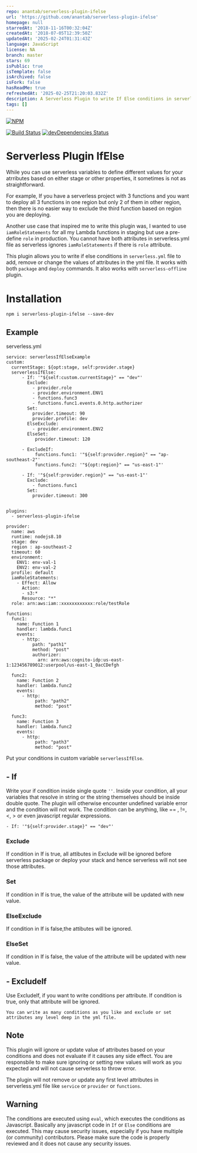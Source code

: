 ```yaml
---
repo: anantab/serverless-plugin-ifelse
url: 'https://github.com/anantab/serverless-plugin-ifelse'
homepage: null
starredAt: '2018-11-16T00:32:04Z'
createdAt: '2018-07-05T12:39:50Z'
updatedAt: '2025-02-24T01:31:43Z'
language: JavaScript
license: NA
branch: master
stars: 69
isPublic: true
isTemplate: false
isArchived: false
isFork: false
hasReadMe: true
refreshedAt: '2025-02-25T21:20:03.832Z'
description: A Serverless Plugin to write If Else conditions in serverless YAML file
tags: []
---
```


[![NPM](https://nodei.co/npm/serverless-plugin-ifelse.png)](https://nodei.co/npm/serverless-plugin-ifelse/)

[![Build Status](https://api.travis-ci.org/anantab/serverless-plugin-ifelse.png)](https://travis-ci.org/anantab/serverless-plugin-ifelse)
[![devDependencies Status](https://david-dm.org/anantab/serverless-plugin-ifelse/dev-status.svg)](https://david-dm.org/anantab/serverless-plugin-ifelse?type=dev)

# Serverless Plugin IfElse
While you can use serverless variables to define different values for your atrributes based on either stage or other properties, it sometimes is not as straightforward.

For example, If you have a serverless project with 3 functions and you want to deploy all 3 functions in one region but only 2 of them in other region, then there is no easier way to exclude the third function based on region you are deploying.

Another use case that inspired me to write this plugin was, I wanted to use ```iamRoleStatements``` for all my Lambda functions in staging but use a pre-define ```role``` in production. You cannot have both attributes in serverless.yml file as serverless ignores ```iamRoleStatements``` if there is ```role``` attribute.

This plugin allows you to write if else conditions in ```serverless.yml``` file to add, remove or change the values of attributes in the yml file. It works with both ```package``` and ```deploy``` commands. It also works with ```serverless-offline``` plugin.


# Installation
```npm i serverless-plugin-ifelse --save-dev```

## Example
serverless.yml
```
service: serverlessIfElseExample
custom:
  currentStage: ${opt:stage, self:provider.stage}
  serverlessIfElse:
      - If: '"${self:custom.currentStage}" == "dev"'
        Exclude:
          - provider.role
          - provider.environment.ENV1
          - functions.func3
          - functions.func1.events.0.http.authorizer
        Set:
          provider.timeout: 90
          provider.profile: dev
        ElseExclude:
          - provider.environment.ENV2
        ElseSet:
           provider.timeout: 120

      - ExcludeIf:
           functions.func1: '"${self:provider.region}" == "ap-southeast-2"'
           functions.func2: '"${opt:region}" == "us-east-1"'

      - If: '"${self:provider.region}" == "us-east-1"'
        Exclude:
          - functions.func1
        Set:
          provider.timeout: 300


plugins:
  - serverless-plugin-ifelse

provider:
  name: aws
  runtime: nodejs8.10
  stage: dev
  region : ap-southeast-2
  timeout: 60
  environment:
    ENV1: env-val-1
    ENV2: env-val-2
  profile: default
  iamRoleStatements:
    - Effect: Allow
      Action:
      - s3:*
      Resource: "*"
  role: arn:aws:iam::xxxxxxxxxxxx:role/testRole

functions:
  func1:
    name: Function 1
    handler: lambda.func1
    events:
      - http:
          path: "path1"
          method: "post"
          authorizer:
            arn: arn:aws:cognito-idp:us-east-1:123456789012:userpool/us-east-1_0acCDefgh

  func2:
    name: Function 2
    handler: lambda.func2
    events:
      - http:
           path: "path2"
           method: "post"

  func3:
    name: Function 3
    handler: lambda.func2
    events:
      - http:
           path: "path3"
           method: "post"
```

Put your conditions in custom variable ```serverlessIfElse```.

## - If
 Write your if condition inside single quote ```''```. Inside your condition, all your variables that resolve in string or the string themselves should be inside double quote. The plugin will otherwise encounter undefined variable error and the condition will not work. The condition can be anything, like == , !=, <, > or even javascript regular expressions.

```- If: '"${self:provider.stage}" == "dev"'```

### Exclude
If condition in If is true, all attibutes in Exclude will be ignored before serverless package or deploy your stack and hence serverless will not see those attributes.

### Set
If condition in If is true, the value of the attribute will be updated with new value.

### ElseExclude
If condition in If is false,the attibutes will be ignored.

### ElseSet
If condition in If is false, the value of the attribute will be updated with new value.

## - ExcludeIf
Use ExcludeIf, if you want to write conditions per attribute. If condition is true, only that attribute will be ignored.


```You can write as many conditions as you like and exclude or set attributes any level deep in the yml file.```

## Note
This plugin will ignore or update value of attributes based on your conditions and does not evaluate if it causes any side effect. You are responsbile to make sure ignoring or setting new values will work as you expected and will not cause serverless to throw error.

The plugin will not remove or update any first level attributes in serverless.yml file  like ```service``` or ```provider``` or ```functions```.

## Warning
The conditions are executed using ```eval```, which executes the conditions as Javascript. Basically any javascript code in ```If``` or ```Else``` conditions are executed. This may cause security issues, especially if you have multiple (or community) contributors. Please make sure the code is properly reviewed and it does not cause any security issues.  
